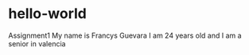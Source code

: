 # hello-world
Assignment1
My name is Francys Guevara
I am 24 years old and I am a senior in valencia
